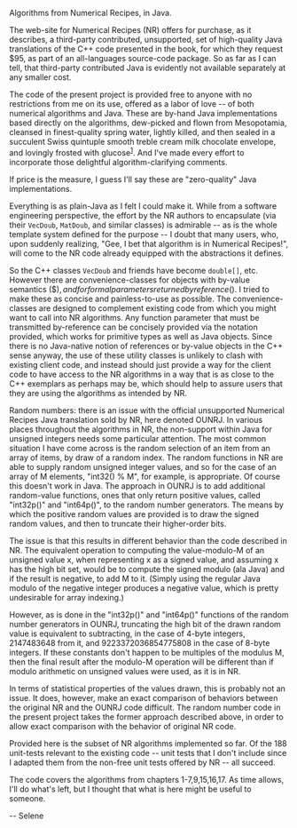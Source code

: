 Algorithms from Numerical Recipes, in Java.

The web-site for Numerical Recipes (NR) offers for purchase, as it describes, a third-party contributed, unsupported, set of high-quality Java translations of the C++ code presented in the book, for which they request $95, as part of an all-languages source-code package.  So as far as I can tell, that third-party contributed Java is evidently not available separately at any smaller cost.

The code of the present project is provided free to anyone with no restrictions from me on its use, offered as a labor of love -- of both numerical algorithms and Java.  These are by-hand Java implementations based directly on the algorithms, dew-picked and flown from Mesopotamia, cleansed in finest-quality spring water, lightly killed, and then sealed in a succulent Swiss quintuple smooth treble cream milk chocolate envelope, and lovingly frosted with glucose<sup><a href='http://en.wikipedia.org/wiki/Crunchy_Frog'>1</a></sup>.  And I've made every effort to incorporate those delightful algorithm-clarifying comments.

If price is the measure, I guess I'll say these are "zero-quality" Java implementations.

Everything is as plain-Java as I felt I could make it.  While from a software engineering perspective, the effort by the NR authors to encapsulate (via their `VecDoub`, `MatDoub`, and similar classes) is admirable -- as is the whole template system defined for the purpose -- I doubt that many users, who, upon suddenly realizing, "Gee, I bet that algorithm is in Numerical Recipes!", will come to the NR code already equipped with the abstractions it defines.

So the C++ classes `VecDoub` and friends have become `double[]`, etc.  However there are convenience-classes for objects with by-value semantics ($$), and for formal parameters returned by reference ($).  I tried to make these as concise and painless-to-use as possible.  The convenience-classes are designed to complement existing code from which you might want to call into NR algorithms. Any function parameter that must be transmitted by-reference can be concisely provided via the notation provided, which works for primitive types as well as Java objects.  Since there is no Java-native notion of references or by-value objects in the C++ sense anyway, the use of these utility classes is unlikely to clash with existing client code, and instead should just provide a way for the client code to have access to the NR algorithms in a way that is as close to the C++ exemplars as perhaps may be, which should help to assure users that they are using the algorithms as intended by NR.

Random numbers: there is an issue with the official unsupported Numerical Recipes Java translation sold by NR, here denoted OUNRJ.  In various places throughout the algorithms in NR, the non-support within Java for unsigned integers needs some particular attention.  The most common situation I have come across is the random selection of an item from an array of items, by draw of a random index.  The random functions in NR are able to supply random unsigned integer values, and so for the case of an array of M elements, "int32() % M", for example, is appropriate.  Of course this doesn't work in Java.  The approach in OUNRJ is to add additional random-value functions, ones that only return positive values, called "int32p()" and "int64p()", to the random number generators.  The means by which the positive random values are provided is to draw the signed random values, and then to truncate their higher-order bits.

The issue is that this results in different behavior than the code described in NR.  The equivalent operation to computing the value-modulo-M of an unsigned value x, when representing x as a signed value, and assuming x has the high bit set, would be to compute the signed modulo (ala Java) and if the result is negative, to add M to it.  (Simply using the regular Java modulo of the negative integer produces a negative value, which is pretty undesirable for array indexing.)

However, as is done in the "int32p()" and "int64p()" functions of the random number generators in OUNRJ, truncating the high bit of the drawn random value is equivalent to subtracting, in the case of 4-byte integers, 2147483648 from it, and 9223372036854775808 in the case of 8-byte integers.  If these constants don't happen to be multiples of the modulus M, then the final result after the modulo-M operation will be different than if modulo arithmetic on unsigned values were used, as it is in NR.

In terms of statistical properties of the values drawn, this is probably not an issue.  It does, however, make an exact comparison of behaviors between the original NR and the OUNRJ code difficult.  The random number code in the present project takes the former approach described above, in order to allow exact comparison with the behavior of original NR code.

Provided here is the subset of NR algorithms implemented so far.  Of the 188 unit-tests relevant to the existing code -- unit tests that I don't include since I adapted them from the non-free unit tests offered by NR -- all succeed.

The code covers the algorithms from chapters 1-7,9,15,16,17.  As time allows, I'll do what's left, but I thought that what is here might be useful to someone.

-- Selene